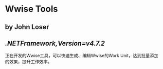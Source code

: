 # Wwise Tools
## by John Loser
*.NETFramework,Version=v4.7.2*
---

正在开发的Wwise工具，可以快速生成、编辑Wwise的Work Unit，达到批量添加的效果，提升工作效率。
